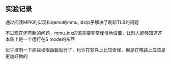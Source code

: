 ## 实验记录
通过阅读MPK的实现和qemu的mmu_idx似乎解决了刷新TLB的问题

不过现在还有新的问题，mmu_idx的值需要非常谨慎地设置，让别人能够知道这本质上是一个运行在S mode的东西

似乎控制一下那些权限函数就行了，也许在软件上比较奇怪，但是在电路上应该是更加好做的